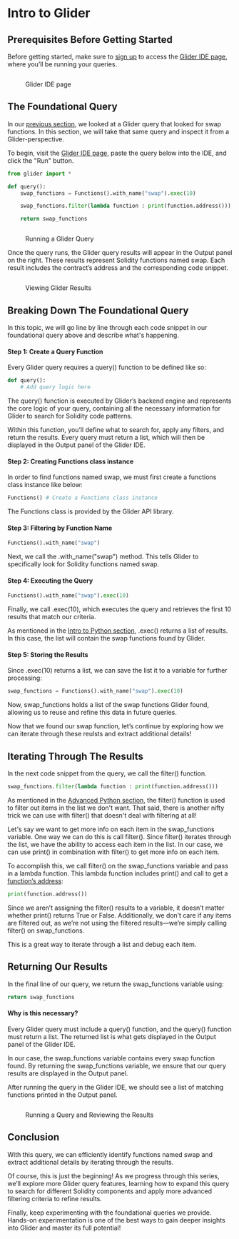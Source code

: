 # Intro to Glider

## **Prerequisites Before Getting Started**

Before getting started, make sure to [sign up](https://account.r.xyz/auth/signup) to access the [Glider IDE page](https://glide.r.xyz/), where you’ll be running your queries.

<figure><img src="../.gitbook/assets/Screenshot 2025-04-15 at 10.30.03 AM.png" alt=""><figcaption><p>Glider IDE page</p></figcaption></figure>

## The Foundational Query

In our [previous section](intro-to-python/basic-python.md), we looked at a Glider query that looked for swap functions. In this section, we will take that same query and inspect it from a Glider-perspective.&#x20;

To begin, visit the [Glider IDE page](https://glide.r.xyz/), paste the query below into the IDE, and click the "Run" button.

```python
from glider import *

def query():
    swap_functions = Functions().with_name("swap").exec(10)

    swap_functions.filter(lambda function : print(function.address()))

    return swap_functions
```

<figure><img src="../.gitbook/assets/first.gif" alt=""><figcaption><p>Running a Glider Query</p></figcaption></figure>

Once the query runs, the Glider query results will appear in the Output panel on the right. These results represent Solidity functions named swap. Each result includes the contract’s address and the corresponding code snippet.

<figure><img src="../.gitbook/assets/second.gif" alt=""><figcaption><p>Viewing Glider Results</p></figcaption></figure>

## Breaking Down The Foundational Query

In this topic, we will go line by line through each code snippet in our foundational query above and describe what's happening.&#x20;

#### **Step 1: Create a Query Function**

Every Glider query requires a query() function to be defined like so:

```python
def query():
    # Add query logic here
```

The query() function is executed by Glider’s backend engine and represents the core logic of your query, containing all the necessary information for Glider to search for Solidity code patterns.

Within this function, you’ll define what to search for, apply any filters, and return the results. Every query must return a list, which will then be displayed in the Output panel of the Glider IDE.

#### **Step 2: Creating Functions class instance**

In order to find functions named swap, we must first create a functions class instance like below:

```python
Functions() # Create a Functions class instance
```

The Functions class is provided by the Glider API library.

#### **Step 3: Filtering by Function Name**

```python
Functions().with_name("swap")
```

Next, we call the .with\_name("swap") method. This tells Glider to specifically look for Solidity functions named swap.

#### **Step 4: Executing the Query**

```python
Functions().with_name("swap").exec(10)
```

Finally, we call .exec(10), which executes the query and retrieves the first 10 results that match our criteria.

As mentioned in the [Intro to Python section](https://glide.gitbook.io/main/glider-ide/glider-the-basics/intro-to-python/basic-python#integers), .exec() returns a list of results. In this case, the list will contain the swap functions found by Glider.

#### **Step 5: Storing the Results**

Since .exec(10) returns a list, we can save the list it to a variable for further processing:

```python
swap_functions = Functions().with_name("swap").exec(10)
```

Now, swap\_functions holds a list of the swap functions Glider found, allowing us to reuse and refine this data in future queries.

Now that we found our swap function, let’s continue by exploring how we can iterate through these reulsts and extract additional details!

## Iterating Through The Results

In the next code snippet from the query, we call the filter() function.&#x20;

```python
swap_functions.filter(lambda function : print(function.address()))
```

As mentioned in the [Advanced Python section](https://glide.gitbook.io/main/glider-ide/glider-the-basics/intro-to-python/advanced-python#filtering-lists), the filter() function is used to filter out items in the list we don't want. That said, there is another nifty trick we can use with filter() that doesn't deal with filtering at all!

Let's say we want to get more info on each item in the swap\_functions variable. One way we can do this is call filter(). Since filter() iterates through the list, we have the ability to access each item in the list. In our case, we can use print() in combination with filter() to get more info on each item.

To accomplish this, we call filter() on the swap\_functions variable and pass in a lambda function. This lambda function includes print() and call to get a [function’s address](https://glide.gitbook.io/main/glider-ide/api/callable/callable.address):

```python
print(function.address())
```

Since we aren’t assigning the filter() results to a variable, it doesn’t matter whether print() returns True or False. Additionally, we don’t care if any items are filtered out, as we’re not using the filtered results—we’re simply calling filter() on swap\_functions.

This is a great way to iterate through a list and debug each item.

## Returning Our Results

In the final line of our query, we return the swap\_functions variable using:

```python
return swap_functions
```

#### **Why is this necessary?**

Every Glider query must include a query() function, and the query() function must return a list. The returned list is what gets displayed in the Output panel of the Glider IDE.

In our case, the swap\_functions variable contains every swap function found. By returning the swap\_functions variable, we ensure that our query results are displayed in the Output panel.

After running the query in the Glider IDE, we should see a list of matching functions printed in the Output panel.

<figure><img src="../.gitbook/assets/third.gif" alt=""><figcaption><p>Running a Query and Reviewing the Results</p></figcaption></figure>

## Conclusion

With this query, we can efficiently identify functions named swap and extract additional details by iterating through the results.

Of course, this is just the beginning! As we progress through this series, we’ll explore more Glider query features, learning how to expand this query to search for different Solidity components and apply more advanced filtering criteria to refine results.

Finally, keep experimenting with the foundational queries we provide. Hands-on experimentation is one of the best ways to gain deeper insights into Glider and master its full potential!
